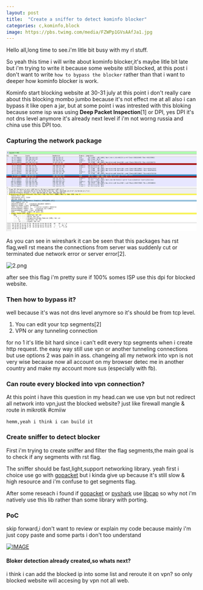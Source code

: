 ```yaml
---
layout: post
title:  "Create a sniffer to detect kominfo blocker"
categories: c,kominfo,block
image: https://pbs.twimg.com/media/FZWPp1GVsAAfJa1.jpg
---
```

Hello all,long time to see.i'm litle bit busy with my rl stuff.

So yeah this time i will write about kominfo blocker,it's maybe litle bit late but i'm trying to write it because some website still blocked, at this post i don't want to write `how to bypass the blocker` rather than that i want to deeper how kominfo blocker is work.

Kominfo start blocking website at 30-31 july at this point i don't really care about this blocking mombo jumbo because it's not effect me at all also i can bypass it like open a jar, but at some point i was intrested with this bloking because some isp was using **Deep Packet Inspection**[1] or DPI, yes DPI it's not dns level anymore it's already next level if i'm not worng russia and china use this DPI too.

### Capturing the network package
![1.png](../../assets/img/komintol/1.png)

As you can see in wireshark it can be seen that this packages has rst flag,well rst means the connections from server was suddenly cut or terminated due network error or server error[2].

![2.png](https://i2.wp.com/ipwithease.com/wp-content/uploads/2020/09/TCP-RST-FLAG1.jpg?w=800&ssl=1)


after see this flag i'm pretty sure if 100% somes ISP use this dpi for blocked website. 

### Then how to bypass it?
well because it's was not dns level anymore so it's should be from tcp level.

1. You can edit your tcp segments[2]
2. VPN or any tunneling connection

for no 1 it's litle bit hard since i can't edit every tcp segments when i create http request. the easy way still use vpn or another tunneling connections but use options 2 was pain in ass. changeing all my network into vpn is not very wise because now all account on my browser detec me in another country and make my account more sus (especially with fb).

### Can route every blocked into vpn connection?
At this point i have this question in my head.can we use vpn but not redirect all network into vpn,just the blocked website? just like firewall mangle & route in mikrotik #cmiiw

```
hemm,yeah i think i can build it
```

### Create sniffer to detect blocker
First i'm trying to create sniffer and filter the flag segments,the main goal is to check if any segments with rst flag.

The sniffer should be fast,light,support networking library. yeah first i choice use go with [gopacket](https://github.com/google/gopacket) but i kinda give up because it's still slow & high resource and i'm confuse to get segments flag.

After some reseach i found if [gopacket](https://github.com/google/gopacket) or [pyshark](https://github.com/KimiNewt/pyshark) use [libcap](https://man7.org/linux/man-pages/man3/libcap.3.html) so why not i'm natively use this lib rather than some library with porting.

### PoC
skip forward,i don't want to review or explain my code because mainly i'm just copy paste and some parts i don't too understand

[![IMAGE](https://i3.ytimg.com/vi/N-Oo62eh-uk/maxresdefault.jpg)](https://www.youtube.com/watch?v=N-Oo62eh-uk "Network sniffer with C")

#### Bloker detection already created,so whats next?
i think i can add the blocked ip into some list and reroute it on vpn? so only blocked website will accesing by vpn not all web.